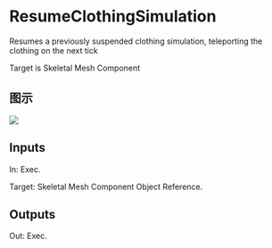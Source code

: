 # ResumeClothingSimulation

Resumes a previously suspended clothing simulation, teleporting the clothing on the next tick

Target is Skeletal Mesh Component

## 图示

![]($-20221218-18174921.png)

## Inputs

In: Exec.

Target: Skeletal Mesh Component Object Reference.  

## Outputs

Out: Exec.

